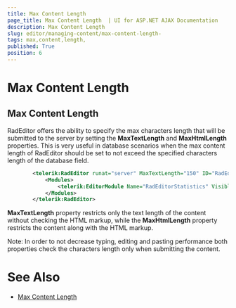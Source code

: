 ```yaml
---
title: Max Content Length 
page_title: Max Content Length  | UI for ASP.NET AJAX Documentation
description: Max Content Length 
slug: editor/managing-content/max-content-length-
tags: max,content,length,
published: True
position: 6
---
```


# Max Content Length 



## Max Content Length

RadEditor offers the ability to specify the max characters length that will be submitted to the server by setting the __MaxTextLength__ and __MaxHtmlLength__ properties. This is very useful in database scenarios when the max content length of RadEditor should be set to not exceed the specified characters length of the database field.



````XML
	    <telerik:RadEditor runat="server" MaxTextLength="150" ID="RadEditor1">
	        <Modules>
	            <telerik:EditorModule Name="RadEditorStatistics" Visible="true" />
	        </Modules>
	    </telerik:RadEditor>
````



__MaxTextLength__ property restricts only the text length of the content without checking the HTML markup, while the __MaxHtmlLength__ property restricts the content along with the HTML markup.

Note: In order to not decrease typing, editing and pasting performance both properties check the characters length only when submitting the content.

# See Also

 * [Max Content Length](http://demos.telerik.com/aspnet-ajax-beta/Editor/Examples/maxcontentlength/defaultcs.aspx)
